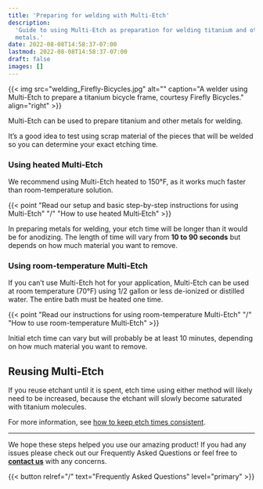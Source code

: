 ```yaml
---
title: 'Preparing for welding with Multi-Etch'
description:
  'Guide to using Multi-Etch as preparation for welding titanium and other
  metals.'
date: 2022-08-08T14:58:37-07:00
lastmod: 2022-08-08T14:58:37-07:00
draft: false
images: []
---
```


{{< img src="welding_Firefly-Bicycles.jpg" alt="" caption="A welder using Multi-Etch to prepare a titanium bicycle frame, courtesy Firefly Bicycles." align="right" >}}

Multi-Etch can be used to prepare titanium and other metals for welding.

It’s a good idea to test using scrap material of the pieces that will be welded
so you can determine your exact etching time.

### Using heated Multi-Etch

We recommend using Multi-Etch heated to 150°F, as it works much faster than
room-temperature solution.

{{< point "Read our setup and basic step-by-step instructions for using Multi-Etch" "/" "How to use heated Multi‑Etch" >}}

In preparing metals for welding, your etch time will be longer than it would be
for anodizing. The length of time will vary from **10 to 90 seconds** but
depends on how much material you want to remove.

### Using room-temperature Multi-Etch

If you can’t use Multi-Etch hot for your application, Multi-Etch can be used at
room temperature (70°F) using 1/2 gallon or less de-ionized or distilled water.
The entire bath must be heated one time.

{{< point "Read our instructions for using room-temperature Multi-Etch" "/" "How to use room-temperature Multi‑Etch" >}}

Initial etch time can vary but will probably be at least 10 minutes, depending
on how much material you want to remove.

## Reusing Multi-Etch

If you reuse etchant until it is spent, etch time using either method will
likely need to be increased, because the etchant will slowly become saturated
with titanium molecules.

For more information, see
[how to keep etch times consistent](/how-to-use/get-consistent-etch-times/).

---

We hope these steps helped you use our amazing product! If you had any issues
please check out our Frequently Asked Questions or feel free to
**[contact us](/contact)** with any concerns.

{{< button relref="/" text="Frequently Asked Questions" level="primary" >}}

